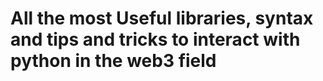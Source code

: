 
# All the most Useful libraries, syntax and tips and tricks to interact with python in the web3 field

